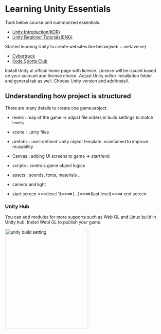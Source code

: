 # Learning Unity Essentials

Took below course and summarized essentials. 

- [Unity Introduction(KOR)](https://youtube.com/playlist?list=PLC2Tit6NyVida7Jh6gSlw1BicuEUCFV6V)
- [Unity Beginner Tutorials(ENG)](https://youtube.com/playlist?list=PLPV2KyIb3jR5QFsefuO2RlAgWEz6EvVi6)

Started learning Unity to create websites like below(web + metaverse)

- [Cybertruck](https://bruno-simon.com/#cybertruck)
- [Kode Sports Club](https://www.kodeclubs.com/)

Install Unity at offical home page with license. License will be issued based on your account and license choice. Adjust Unity editor installation folder and general tab as well. Choose Unity version and add/install. 

## Understanding how project is structured
There are many details to create one game project.

- levels : map of the game => adjust file orders in build settings to match levels
- scene : .unity files
- prefabs : user-defined Unity object template. maintained to improve reusability
- Canvas : adding UI screens to game => start/end
- scripts : controls game object logics
- assets : sounds, fonts, materials .. 
- camera and light

- start screen ===(level 1)====>(...)====>(last level)====> end screen

### Unity Hub
You can add modules for more supports such as Web GL and Linux build in Unity hub. Install Webl GL to publish your game. 

<img src="reference/webgl-module.png" width=273 height=329 alt="unity build setting" />